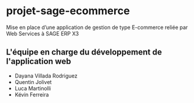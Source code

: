 # projet-sage-ecommerce
Mise en place d’une application de gestion de type E-commerce reliée par Web Services à SAGE ERP X3

## L'équipe en charge du développement de l'application web 
* Dayana Villada Rodriguez
* Quentin Jolivet
* Luca Martinolli
* Kévin  Ferreira
